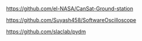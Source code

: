 https://github.com/el-NASA/CanSat-Ground-station


https://github.com/Suyash458/SoftwareOscilloscope

https://github.com/slaclab/pydm

